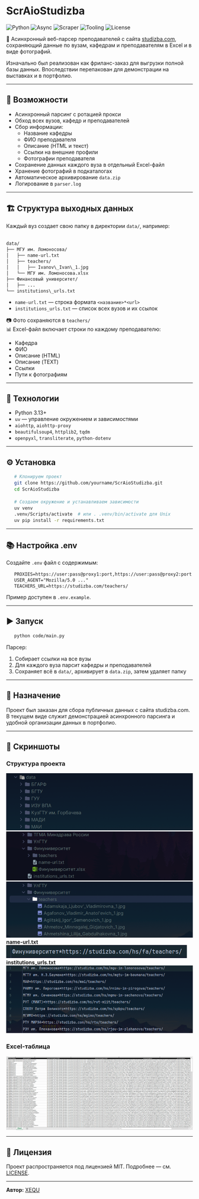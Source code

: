 # ScrAioStudizba

![Python](https://img.shields.io/badge/Python-3.13-blue)
![Async](https://img.shields.io/badge/Async-Aiohttp-informational)
![Scraper](https://img.shields.io/badge/Type-Scraper-green)
![Tooling](https://img.shields.io/badge/Tool-uv-orange)
![License](https://img.shields.io/badge/License-MIT-yellow)

🧠 Асинхронный веб-парсер преподавателей с сайта [studizba.com](https://studizba.com), сохраняющий данные по вузам, кафедрам и преподавателям в Excel и в виде фотографий.

Изначально был реализован как фриланс-заказ для выгрузки полной базы данных. Впоследствии перепакован для демонстрации на выставках и в портфолио.

---

## 🔄 Возможности

+ Асинхронный парсинг с ротацией прокси
+ Обход всех вузов, кафедр и преподавателей
+ Сбор информации:
  - Название кафедры
  - ФИО преподавателя
  - Описание (HTML и текст)
  - Ссылки на внешние профили
  - Фотографии преподавателя
+ Сохранение данных каждого вуза в отдельный Excel-файл
+ Хранение фотографий в подкаталогах
+ Автоматическое архивирование `data.zip`
+ Логирование в `parser.log`

---

## 🏗 Структура выходных данных

Каждый вуз создает свою папку в директории `data/`, например:

```

data/
├── МГУ им. Ломоносова/
│   ├── name-url.txt
│   ├── teachers/
│   │   ├── Ivanov\_Ivan\_1.jpg
│   └── МГУ им. Ломоносова.xlsx
├── Финансовый университет/
│   ├── ...
└── institutions\_urls.txt

````

- `name-url.txt` — строка формата `<название>*<url>`
- `institutions_urls.txt` — список всех вузов и их ссылок

📷 Фото сохраняются в `teachers/`  
📊 Excel-файл включает строки по каждому преподавателю:
- Кафедра
- ФИО
- Описание (HTML)
- Описание (TEXT)
- Ссылки
- Пути к фотографиям

---

## 🔧 Технологии

- Python 3.13+
- `uv` — управление окружением и зависимостями
- `aiohttp`, `aiohttp-proxy`
- `beautifulsoup4`, `httplib2`, `tqdm`
- `openpyxl`, `transliterate`, `python-dotenv`

---

## ⚙️ Установка

```bash
   # Клонируем проект
   git clone https://github.com/yourname/ScrAioStudizba.git
   cd ScrAioStudizba
   
   # Создаем окружение и устанавливаем зависимости
   uv venv
   .venv/Scripts/activate  # или . .venv/bin/activate для Unix
   uv pip install -r requirements.txt
````

---

## 📚 Настройка .env

Создайте `.env` файл с содержимым:

```dotenv
   PROXIES=https://user:pass@proxy1:port,https://user:pass@proxy2:port
   USER_AGENT="Mozilla/5.0 ..."
   TEACHERS_URL=https://studizba.com/teachers/
```

Пример доступен в `.env.example`.

---

## ▶️ Запуск

```bash
   python code/main.py
```

Парсер:

1. Собирает ссылки на все вузы
2. Для каждого вуза парсит кафедры и преподавателей
3. Сохраняет всё в `data/`, архивирует в `data.zip`, затем удаляет папку

---

## 🎯 Назначение

Проект был заказан для сбора публичных данных с сайта studizba.com. В текущем виде служит демонстрацией асинхронного парсинга и удобной организации данных в портфолио.

---

## 📁 Скриншоты

### Структура проекта

![Folder Tree](assets/folder1.png)
![Folder Tree](assets/folder2.png)
![Folder Tree](assets/folder3.png)
**name-url.txt**\
![Folder Tree](assets/folder4.png)\
**institutions\_urls.txt**\
![Folder Tree](assets/folder5.png)

### Excel-таблица

![Excel Example](assets/excel.png)

---

## 📝 Лицензия

Проект распространяется под лицензией MIT. Подробнее — см. [LICENSE](./LICENSE).

---

**Автор:** [XEQU](https://github.com/XEQU4)
